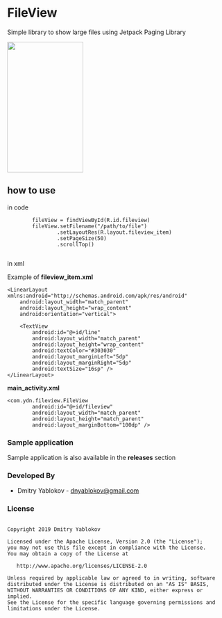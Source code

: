 # FileView
Simple library to show large files using Jetpack Paging Library

<img src=https://user-images.githubusercontent.com/3678050/61577487-8dd61000-aaf0-11e9-91a2-f341d0324894.png width="175" height="300">


## **how to use**

in code 
```
        fileView = findViewById(R.id.fileview)
        fileView.setFilename("/path/to/file")
                .setLayoutRes(R.layout.fileview_item)
                .setPageSize(50)
                .scrollTop()
      
```
in xml 

Example of **fileview_item.xml**
```
<LinearLayout xmlns:android="http://schemas.android.com/apk/res/android"
    android:layout_width="match_parent"
    android:layout_height="wrap_content"
    android:orientation="vertical">

    <TextView
        android:id="@+id/line"
        android:layout_width="match_parent"
        android:layout_height="wrap_content"
        android:textColor="#303030"
        android:layout_marginLeft="5dp"
        android:layout_marginRight="5dp"
        android:textSize="16sp" />
</LinearLayout>
```
**main_activity.xml**

```
<com.ydn.fileview.FileView
        android:id="@+id/fileview"
        android:layout_width="match_parent"
        android:layout_height="match_parent"
        android:layout_marginBottom="100dp" />
```          
  ### **Sample application**

Sample application is also available in the **releases** section      	

  ### **Developed By**
  - Dmitry Yablokov - [dnyablokov@gmail.com](mailto:dnyablokov@gmail.com)


  ### **License**
```      

Copyright 2019 Dmitry Yablokov

Licensed under the Apache License, Version 2.0 (the "License");
you may not use this file except in compliance with the License.
You may obtain a copy of the License at

   http://www.apache.org/licenses/LICENSE-2.0

Unless required by applicable law or agreed to in writing, software
distributed under the License is distributed on an "AS IS" BASIS,
WITHOUT WARRANTIES OR CONDITIONS OF ANY KIND, either express or implied.
See the License for the specific language governing permissions and
limitations under the License.

```      

